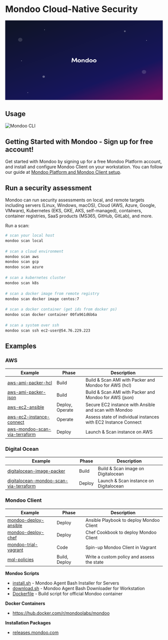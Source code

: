 # Mondoo Cloud-Native Security

![Mondoo Cloud-Native Security](assets/github.splash.png)

## Usage

![Mondoo CLI](assets/mondoo-cli.png)

## Getting Started with Mondoo - Sign up for free account!

Get started with Mondoo by signing up for a free Mondoo Platform account, and install and configure Mondoo Client on your workstation. You can follow our guide at [Mondoo Platform and Mondoo Client setup](https://mondoo.com/docs/tutorials/mondoo/account-setup/).

## Run a security assessment

Mondoo can run security assessments on local, and remote targets including servers (Linux, Windows, macOS), Cloud (AWS, Azure, Google, VMware), Kubernetes (EKS, GKE, AKS, self-managed), containers, container registries, SaaS products (MS365, GitHub, GitLab), and more.

Run a scan:

```bash
# scan your local host
mondoo scan local

# scan a cloud environment
mondoo scan aws
mondoo scan gcp
mondoo scan azure

# scan a kubernetes cluster
mondoo scan k8s

# scan a docker image from remote registry
mondoo scan docker image centos:7

# scan a docker container (get ids from docker ps)
mondoo scan docker container 00fa961d6b6a

# scan a system over ssh
mondoo scan ssh ec2-user@54.76.229.223
```

## Examples

### AWS

Example   | Phase | Description |
--------- | ----- | ----------- |
[aws-ami-packer-hcl](./examples/aws-ami-packer-hcl) | Build | Build & Scan AMI with Packer and Mondoo for AWS (hcl) |
[aws-ami-packer-json](./examples/aws-ami-packer-json) | Build | Build & Scan AMI with Packer and Mondoo for AWS (json) |
[aws-ec2-ansible](./examples/aws-ec2-ansible) | Deploy, Operate | Secure EC2 instance with Ansible and scan with Mondoo |
[aws-ec2-instance-connect](./examples/aws-ec2-instance-connect) | Operate | Assess state of individual instances with EC2 Instance Connect |
[aws-mondoo-scan-via-terraform](./examples/aws-mondoo-scan-via-terraform) | Deploy | Launch & Scan instance on AWS |

### Digital Ocean

Example   | Phase | Description |
--------- | ----- | ----------- |
[digitalocean-image-packer](./examples/digitalocean-image-packer) | Build | Build & Scan image on Digitalocean |
[digitalocean-mondoo-scan-via-terraform](./examples/digitalocean-mondoo-scan-via-terraform) | Deploy |  Launch & Scan instance on Digitalocean |

### Mondoo Client

Example   | Phase | Description |
--------- | ----- | ----------- |
[mondoo-deploy-ansible](./examples/mondoo-deploy-ansible) | Deploy | Ansible Playbook to deploy Mondoo Client |
[mondoo-deploy-chef](./examples/mondoo-deploy-chef) | Deploy | Chef Cookbook to deploy Mondoo Client |
[mondoo-trial-vagrant](./examples/mondoo-trial-vagrant) | Code |  Spin-up Mondoo Client in Vagrant |
[mql-policies](./examples/mql-policies) | Build, Deploy | Write a custom policy and assess the state |

**Mondoo Scripts**

- [install.sh](./install.sh) - Mondoo Agent Bash Installer for Servers
- [download.sh](./download.sh) - Mondoo Agent Bash Downloader for Workstation
- [Dockerfile](./Dockerfile) - Build script for official Mondoo container

**Docker Containers**

- https://hub.docker.com/r/mondoolabs/mondoo

**Installation Packages**

- [releases.mondoo.com](https://releases.mondoo.com)
